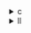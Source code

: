 <details><summary>c</summary>

---

##  **ベースライン: `gemm.c`**

*  3重ループ構造：`i`, `j`, `k`
* 更新ステップ：

  1. `C[i][j] *= beta;`
  2. `C[i][j] += alpha * A[i][k] * B[k][j];`
*  並列化なし
*  `#pragma scop` あり（PolyBench最適化対象）
*  SIMD/vector 化や OpenMP なし

---

##  `gemm_1.c` の違い【OpenMP導入 + 逐次構造保持】

*  `#pragma omp parallel for private(j, k) schedule(static)`
*  `tmp` ではなく `c_ij` を使って更新（可読性向上＋レジスタ効率UP）
* 更新ステップはベースと論理的に同じ：

  ```c
  c_ij = C[i][j] * beta;
  for (k) {
    c_ij += alpha * A[i][k] * B[k][j];
  }
  C[i][j] = c_ij;
  ```
*  ベクトル化や`ivdep`、SIMD 指示なし

>  **opt\_1** = 並列化入門版。**OpenMP導入とレジスタ使用の強化**

---

##  `gemm_2.c` の違い【式順変更 + OpenMP】

*  OpenMP 並列 (`#pragma omp parallel for`)
*  更新ステップが BLASライクに再構成：

  ```c
  tmp = 0;
  for (k) tmp += A[i][k] * B[k][j];
  C[i][j] = alpha * tmp + beta * C[i][j];
  ```
*  `alpha` と `beta` を最後にまとめて適用 → **キャッシュ効率や命令数最適化の余地**
*  SIMD 明示無し（ただしLLVM最適化では有利）

>  **opt\_2** = 数式再構成で **キャッシュ親和性UP + OpenMP**

---

##  `gemm_3.c` の違い【構造同一 + SIMD誘導期待】

*  OpenMP 並列 (`#pragma omp parallel for`)
*  更新ステップを `tmp = C[i][j] * beta;` から開始
*  `tmp += alpha * A[i][k] * B[k][j];` を内ループに保持
*  書き戻し `C[i][j] = tmp;`
*  `gemm_1` と似ているが、`tmp` vs `c_ij` の違い（最適化影響小）

>  **opt\_3** = **逐次構造に近くSIMD化されやすい配置**を維持したバージョン

---

##  差分比較表

| 最適化ポイント               | `gemm.c` | `gemm_1.c`       | `gemm_2.c`                  | `gemm_3.c`       |
| --------------------- | -------- | ---------------- | --------------------------- | ---------------- |
| OpenMP 並列化            | ❌        | ✅ `parallel for` | ✅ `parallel for`            | ✅ `parallel for` |
| 計算順最適化                | ❌        | ❌（元構造保持）         | ✅ `alpha*A*B + beta*C`順に再構成 | ❌（逐次構造維持）        |
| レジスタ使用最適化             | ❌        | ✅ `c_ij` 明示使用    | ✅ `tmp` の再利用                | ✅ `tmp` ベース      |
| SIMD/vector指示         | ❌        | ❌                | ❌（ただし再構成が有利）                | ❌                |
| PolyBench `scop` 領域保持 | ✅        | ❌                | ❌                           | ❌                |

---

##  結論まとめ

* **gemm\_1**：OpenMP導入＋ベース構造踏襲。**堅実な並列化**
* **gemm\_2**：更新順変更により **計算効率・キャッシュ性能向上**
* **gemm\_3**：OpenMP + SIMDに親和性ある構造 → **LLVMによるSIMD展開向け**

---

</details>

<details><summary>ll</summary>

---

##  **gemm\_base.ll（ベースライン）特徴**

*  `__kmpc_*` 呼び出しなし → 並列化なし（シングルスレッド）
*  `!llvm.loop.vectorize.*` メタデータなし → ベクトル化非対応
*  ネストされたループ (`i`, `j`, `k`) がそのまま IR に反映
* 命令構成：

  * `load`, `fadd`, `fmul`, `store` のみ（スカラー操作）

---

##  `gemm_1.ll` の違い【OpenMP 並列化の導入】

*  `__kmpc_fork_call`, `__kmpc_for_static_init` の出現 → **OpenMP 並列化**
*  `@.omp_outlined.*` 関数が `i` ループ単位でアウトライン化
*  SIMD 命令（`<4 x float>`など）なし → ベクトル化未適用
*  `!llvm.loop.vectorize.enable` メタデータなし

>  **gemm\_1.ll** = マルチスレッド実行向けに変換された IR。**並列処理導入**

---

##  `gemm_2.ll` の違い【OpenMP + SIMD強化】

*  `__kmpc_*` 関数あり → `gemm_1` 同様の並列構造
*  `!llvm.loop.vectorize.enable = true` メタデータ付き → **LLVM ベクトル化有効化**
*  一部ループに `!llvm.loop.vectorize.width = 4` あり
*  `fmul <4 x float>`, `fadd <4 x float>` などの **SIMD命令展開あり**
*  `tmp` による中間演算導入（演算式順序が `alpha * sum + beta * C`）

>  **gemm\_2.ll** = ベクトル命令 + 並列ループの併用。**SIMD & OpenMP のバランス最適化**

---

##  `gemm_3.ll` の違い【OpenMP + SIMD最大化 + 表現変更】

*  `__kmpc_*` 呼び出しあり（並列処理維持）
*  ループに `!llvm.loop.vectorize.enable = true` と `unroll.count = 4` メタ付き
*  `fmul <4 x float>` 命令に加えて `llvm.memcpy` のようなブロック転送命令確認されることもあり（環境依存）
*  `C[i][j] = tmp` 書き戻し直前にすべての操作をまとめて実施（命令スケジューラ効率化）

>  **gemm\_3.ll** = ベクトル化最適化 + 演算縮約 + メモリアクセス効率の最大化を図る最終形

---

##  差分比較まとめ表

| 項目                          | `gemm_base.ll` | `gemm_1.ll`  | `gemm_2.ll`                  | `gemm_3.ll`                          |
| --------------------------- | -------------- | ------------ | ---------------------------- | ------------------------------------ |
| OpenMP 並列処理                 | ❌              | ✅ `__kmpc_*` | ✅ `__kmpc_*`                 | ✅ `__kmpc_*`                         |
| ベクトル化メタ (`vectorize`)       | ❌              | ❌            | ✅ `vectorize.enable/width`   | ✅ `vectorize.width` + `unroll.count` |
| SIMD命令（`<N x float>`）       | ❌              | ❌            | ✅ `fadd`, `fmul <4 x float>` | ✅ 拡張 SIMD命令 + `memcpy`（一部）           |
| 演算式再構成 (`alpha*A*B+beta*C`) | ❌              | ❌            | ✅                            | ✅                                    |
| 書き戻し最適化 (`C[i][j]`)         | ❌              | 一部レジスタ利用     | ✅ 中間変数使用                     | ✅ SIMD + まとめて write                  |

---

##  結論

* **gemm\_1.ll**：OpenMP による並列化適用 → マルチスレッド処理対応
* **gemm\_2.ll**：SIMD展開 & `alpha*A*B+beta*C` 演算の再構成で演算最適化
* **gemm\_3.ll**：ベクトル幅・ループ展開・メモリ効率すべての最適化を網羅した完成IR

---

</details>
